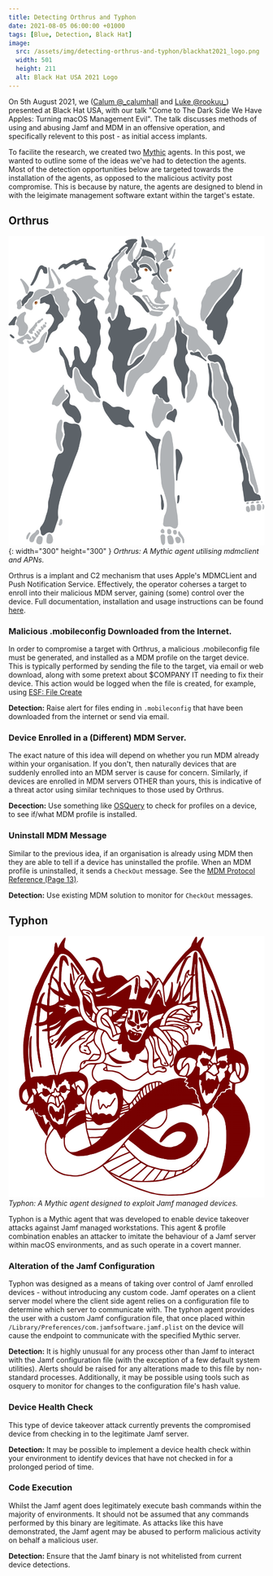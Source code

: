 ```yaml
---
title: Detecting Orthrus and Typhon
date: 2021-08-05 06:00:00 +01000
tags: [Blue, Detection, Black Hat]
image:
  src: /assets/img/detecting-orthrus-and-typhon/blackhat2021_logo.png
  width: 501
  height: 211
  alt: Black Hat USA 2021 Logo
---
```


On 5th August 2021, we ([Calum @\_calumhall](https://twitter.com/_calumhall) and [Luke @rookuu\_](https://twitter.com/rookuu_)) presented at Black Hat USA, with our talk "Come to The Dark Side We Have Apples: Turning macOS Management Evil". The talk discusses methods of using and abusing Jamf and MDM in an offensive operation, and specifically relevent to this post - as initial access implants. 

To facilite the research, we created two [Mythic](https://github.com/its-a-feature/Mythic) agents. In this post, we wanted to outline some of the ideas we've had to detection the agents. Most of the detection opportunities below are targeted towards the installation of the agents, as opposed to the malicious activity post compromise. This is because by nature, the agents are designed to blend in with the leigimate management software extant within the target's estate.

## Orthrus

![orthrus logo](/assets/img/detecting-orthrus-and-typhon/orthrus.svg){: width="300" height="300" }
_Orthrus: A Mythic agent utilising mdmclient and APNs._

Orthrus is a implant and C2 mechanism that uses Apple's MDMCLient and Push Notification Service. Effectively, the operator coherses a target to enroll into their malicious MDM server, gaining (some) control over the device. Full documentation, installation and usage instructions can be found [here](https://github.com/MythicAgents/orthrus).

### Malicious .mobileconfig Downloaded from the Internet.

In order to compromise a target with Orthrus, a malicious .mobileconfig file must be generated, and installed as a MDM profile on the target device. This is typically performed by sending the file to the target, via email or web download, along with some pretext about $COMPANY IT needing to fix their device. This action would be logged when the file is created, for example, using [ESF: File Create](https://developer.apple.com/documentation/endpointsecurity/es_event_create_t) 

**Detection:** Raise alert for files ending in `.mobileconfig` that have been downloaded from the internet or send via email.

### Device Enrolled in a (Different) MDM Server.

The exact nature of this idea will depend on whether you run MDM already within your organisation. If you don't, then naturally devices that are suddenly enrolled into an MDM server is cause for concern. Similarly, if devices are enrolled in MDM servers OTHER than yours, this is indicative of a threat actor using similar techniques to those used by Orthrus.

**Decection:**  Use something like [OSQuery](https://github.com/osquery/osquery/blob/master/specs/darwin/managed_policies.table) to check for profiles on a device, to see if/what MDM profile is installed. 

### Uninstall MDM Message

Similar to the previous idea, if an organisation is already using MDM then they are able to tell if a device has uninstalled the profile. When an MDM profile is uninstalled, it sends a `CheckOut` message. See the [MDM Protocol Reference (Page 13)](https://developer.apple.com/business/documentation/MDM-Protocol-Reference.pdf).

**Detection:** Use existing MDM solution to monitor for `CheckOut` messages.

## Typhon

![typhon logo](/assets/img/detecting-orthrus-and-typhon/typhon.svg)
_Typhon: A Mythic agent designed to exploit Jamf managed devices._

Typhon is a Mythic agent that was developed to enable device takeover attacks against Jamf managed workstations. This agent & profile combination enables an attacker to imitate the behaviour of a Jamf server within macOS environments, and as such operate in a covert manner.

### Alteration of the Jamf Configuration

Typhon was designed as a means of taking over control of Jamf enrolled devices - without introducing any custom code. Jamf operates on a client server model where the client side agent relies on a configuration file to determine which server to communicate with. The typhon agent provides the user with a custom Jamf configuration file, that once placed within `/Library/Preferences/com.jamfsoftware.jamf.plist` on the device will cause the endpoint to communicate with the specified Mythic server.

**Detection:** It is highly unusual for any process other than Jamf to interact with the Jamf configuration file (with the exception of a few default system utilities). Alerts should be raised for any alterations made to this file by non-standard processes. Additionally, it may be possible using tools such as osquery to monitor for changes to the configuration file's hash value.

### Device Health Check

This type of device takeover attack currently prevents the compromised device from checking in to the legitimate Jamf server.

**Detection:** It may be possible to implement a device health check within your environment to identify devices that have not checked in for a prolonged period of time. 

### Code Execution

Whilst the Jamf agent does legitimately execute bash commands within the majority of environments. It should not be assumed that any commands performed by this binary are legitimate. As attacks like this have demonstrated, the Jamf agent may be abused to perform malicious activity on behalf a malicious user.

**Detection:** Ensure that the Jamf binary is not whitelisted from current device detections. 
